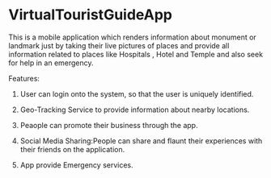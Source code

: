 # VirtualTouristGuideApp
This is a mobile application which renders information about monument or landmark just by 
taking their live pictures of places and provide all information related to places like
Hospitals , Hotel and Temple and also seek for help in an emergency.


Features:

1. User can login onto the system, so that the user is uniquely identified.

2. Geo-Tracking Service to provide information about nearby locations.

3. Peaople can promote their business through the app.

4. Social Media Sharing:People can share and flaunt their experiences with their friends on the application.

5. App provide Emergency services.
